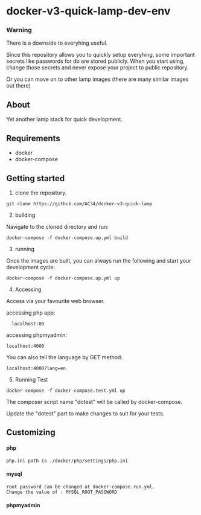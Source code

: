 # docker-v3-quick-lamp-dev-env

### Warning
There is a downside to everyhing useful.

Since this repository allows you to quickly setup everyhing, some important secrets like passwords for db are stored publicly. 
When you start using, change those secrets and never expose your project to public repository. 

Or you can move on to other lamp images (there are many similar images out there)

## About
Yet another lamp stack for quick development.

## Requirements
 - docker
 - docker-compose

## Getting started
1) clone the repository. 

```
git clone https://github.com/AC34/docker-v3-quick-lamp
```
2) building

Navigate to the cloned directory and run:
```
docker-compose -f docker-compose.up.yml build
```

3) running

Once the images are  built, you can always run the following and start your development cycle:
```
docker-compose -f docker-compose.up.yml up
```
4) Accessing

Access via your favourite web browser.

accessing php app:
```
  localhost:80
```
accessing phpmyadmin:
  ```
  localhost:4000
  ```
  You can also tell the language by GET method:
  ```
  localhost:4000?lang=en
  ```

5) Running Test

```
docker-compose -f docker-compose.test.yml up
```
The composer script name "dotest" will be called by docker-compose.

Update the "dotest" part to make changes to suit for your tests.

## Customizing
#### php
	php.ini path is ./docker/php/settings/php.ini
#### mysql
	root password can be changed at docker-compose.run.yml.
	Change the value of : MYSQL_ROOT_PASSWORD
#### phpmyadmin
	

